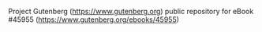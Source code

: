 Project Gutenberg (https://www.gutenberg.org) public repository for eBook #45955 (https://www.gutenberg.org/ebooks/45955)
